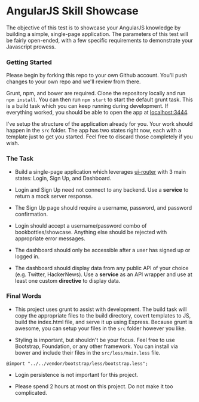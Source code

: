 # AngularJS Skill Showcase

The objective of this test is to showcase your AngularJS knowledge by building a simple, single-page application. 
The parameters of this test will be fairly open-ended, with a few specific requirements to demonstrate your Javascript 
prowess.

### Getting Started

Please begin by forking this repo to your own Github account. You'll push changes to your own repo and we'll 
review from there.

Grunt, npm, and bower are required. Clone the repository locally and run `npm install`. You can then 
run `npm start` to start the default grunt task. This is a build task which you can keep running during 
development. If everything worked, you should be able to open the app at [localhost:3444](http://localhost:3444).

I've setup the structure of the application already for you. Your work should happen in the `src` 
folder. The app has two states right now, each with a template just to get you started. Feel free to 
discard those completely if you wish.

### The Task

* Build a single-page application which leverages [ui-router](https://github.com/angular-ui/ui-router) with 3 main states: Login, 
Sign Up, and Dashboard.

* Login and Sign Up need not connect to any backend. Use a **service** to return a mock server response.

* The Sign Up page should require a username, password, and password confirmation.

* Login should accept a username/password combo of bookbottles/showcase. Anything else should be rejected 
with appropriate error messages.

* The dashboard should only be accessible after a user has signed up or logged in.

* The dashboard should display data from any public API of your choice (e.g. Twitter, HackerNews). Use 
a **service** as an API wrapper and use at least one custom **directive** to display data.
 
### Final Words
* This project uses grunt to assist with development. The build task will copy the appropriate files to 
the build directory, covert templates to JS, build the index.html file, and serve it up using Express. Because
grunt is awesome, you can setup your files in the `src` folder however you like.

* Styling is important, but shouldn't be your focus. Feel free to use Bootstrap, Foundation, or any other 
framework. You can install via bower and include their files in the `src/less/main.less` file.
```less
@import "../../vendor/bootstrap/less/bootstrap.less";
```

* Login persistence is not important for this project.

* Please spend 2 hours at most on this project. Do not make it too complicated.
